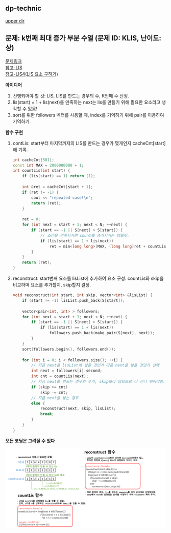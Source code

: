 ## dp-technic
[upper dir](../)

## 문제: k번째 최대 증가 부분 수열 (문제 ID: KLIS, 난이도: 상)
[문제링크](https://algospot.com/judge/problem/read/KLIS)  
[참고-LIS](../../dynamic_programming/KLIS)  
[참고-LIS4(LIS 요소 구하기)](../LIS4)  

**아이디어**  
1. 선행되어야 할 것: LIS, LIS를 만드는 경우의 수, K번째 수 선정.
2. lis(start) = 1 + lis(next)를 만족하는 next는 lis를 만들기 위해 필요한 요소라고 생각할 수 있음!
3. sort를 위한 followers 벡터를 사용할 때, index를 기억하기 위해 pair를 이용하여 기억하기.

**함수 구현**

1. contLis: start부터 마지막까지의 LIS를 만드는 경우가 몇개인지 cacheCnt[start]에 기록. 
	```cpp
	int cacheCnt[501];
	const int MAX = 2000000000 + 1;
	int countLis(int start) {
		if (lis(start) == 1) return (1);
		
		int &ret = cacheCnt[start + 1];
		if (ret != -1) {
			cout << "repeated case!\n";
			return (ret);
		}

		ret = 0;
		for (int next = start + 1; next < N; ++next) {
			if (start == -1 || S[next] > S[start]) {
				// 조건을 만족시키면 count를 증가시키는 템플릿.
				if (lis(start) == 1 + lis(next))
					ret = min<long long>(MAX, (long long)ret + countLis(next)); 
			}
		}
		return (ret);
	}
	```

2. reconstruct: start번째 요소를 lisList에 추가하여 요소 구성. countLis와 skip을 비교하며 요소를 추가할지, skip할지 결정.
	```cpp
	void reconstruct(int start, int skip, vector<int> &lisList) {
		if (start != -1) lisList.push_back(S[start]);

		vector<pair<int, int> > followers;
		for (int next = start + 1; next < N; ++next) {
			if (start == -1 || S[next] > S[start]) {
				if (lis(start) == 1 + lis(next))
					followers.push_back(make_pair(S[next], next));
			}
		} 
		sort(followers.begin(), followers.end());
		
		for (int i = 0; i < followers.size(); ++i) {
			// 지금 next를 lisList에 넣을 것인가 다음 next를 넣을 것인가 선택
			int next = followers[i].second;
			int cnt = countLis(next);
			// 지금 next를 만드는 경우의 수가, skip보다 많으므로 더 건너 뛰어야함.
			if (skip >= cnt) 
				skip -= cnt;
			// 지금 next를 넣는 경우
			else {
				reconstruct(next, skip, lisList);
				break;
			}
		}
	}
	```
	
**모든 코딩은 그려질 수 있다**  
<p align="center">
    <img src="./Algorithm.png" alt="Algorithm">
</p>
